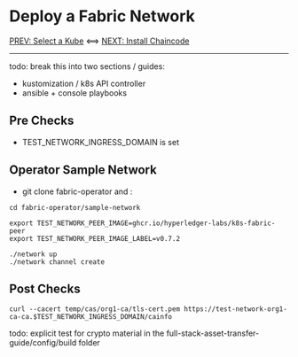 # Deploy a Fabric Network 

[PREV: Select a Kube](10-kube.md) <==> [NEXT: Install Chaincode](30-chaincode.md)

---


todo: break this into two sections / guides:
- kustomization / k8s API controller
- ansible + console playbooks



## Pre Checks 

- TEST_NETWORK_INGRESS_DOMAIN is set 



## Operator Sample Network 

- git clone fabric-operator and : 

```shell
cd fabric-operator/sample-network

export TEST_NETWORK_PEER_IMAGE=ghcr.io/hyperledger-labs/k8s-fabric-peer
export TEST_NETWORK_PEER_IMAGE_LABEL=v0.7.2

./network up
./network channel create 
```


## Post Checks 

```shell
curl --cacert temp/cas/org1-ca/tls-cert.pem https://test-network-org1-ca-ca.$TEST_NETWORK_INGRESS_DOMAIN/cainfo
```

todo: explicit test for crypto material in the full-stack-asset-transfer-guide/config/build folder 


